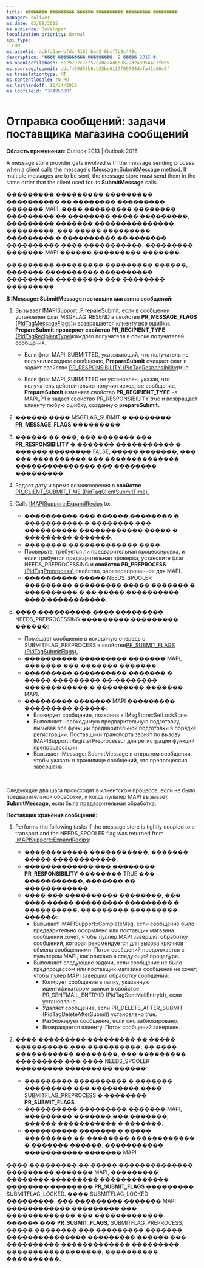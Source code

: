 ```yaml
---
title: �������� ��������� ������ ���������� ��������� ���������
manager: soliver
ms.date: 03/09/2015
ms.audience: Developer
localization_priority: Normal
api_type:
- COM
ms.assetid: acbfd3ae-bfdc-4103-bed2-6bcf7b9c448c
description: '���� ���������� ���������: 9 ����� 2015 �.'
ms.openlocfilehash: de29707c7a257ea0e7ad658622d2a3054487f8b5
ms.sourcegitcommit: adcf409d56b6cb25be6117f09794defa41ad6c0f
ms.translationtype: MT
ms.contentlocale: ru-RU
ms.lasthandoff: 10/14/2019
ms.locfileid: "37495308"
---
```

# <a name="sending-messages-message-store-provider-tasks"></a>Отправка сообщений: задачи поставщика магазина сообщений

**Область применения**: Outlook 2013 | Outlook 2016 
  
A message store provider gets involved with the message sending process when a client calls the message's [IMessage::SubmitMessage](imessage-submitmessage.md) method. If multiple messages are to be sent, the message store must send them in the same order that the client used for its **SubmitMessage** calls. 
  
��������� ��������� ��������� ���������� �� �������� ��������� ������� MAPI. ���� ��������� �������� ��������� �� �������� ����� ���������, ��������� ������� ��������������� ���������, ��� ����� ��������� ��������� � ���������� �� ������� ���������� ���� �����������, ��������� ������� MAPI ������ ��������� �������. 
  
��������� ��������� ��������� ������, ������� ���������� ���������� ��������� ��������� ��� �������� ���������. 
  
**В IMessage::SubmitMessage поставщик магазина сообщений:**
  
1. Вызывает [IMAPISupport::P repareSubmit,](imapisupport-preparesubmit.md) если в сообщении установлен флаг MSGFLAG_RESEND в свойстве **PR_MESSAGE_FLAGS** [(PidTagMessageFlags)](pidtagmessageflags-canonical-property.md)и возвращается клиенту все ошибки. **PrepareSubmit** **проверяет свойство PR_RECIPIENT_TYPE** [(PidTagRecipientType)](pidtagrecipienttype-canonical-property.md)каждого получателя в списке получателей сообщения.
    
   - Если флаг MAPI_SUBMITTED, указывающий, что получатель не получил исходное сообщение, **PrepareSubmit** очищает флаг и задает свойство [PR_RESPONSIBILITY (PidTagResponsibility)](pidtagresponsibility-canonical-property.md)true.  
    
   - Если флаг MAPI_SUBMITTED не установлен, указав, что получатель действительно получил исходное сообщение, **PrepareSubmit** изменяет  свойство **PR_RECIPIENT_TYPE** на MAPI_P1 и задает свойство PR_RESPONSIBILITY true и возвращает клиенту любую ошибку, созданную **prepareSubmit.** 
    
2. ������ ���� MSGFLAG_SUBMIT � �������� **PR_MESSAGE_FLAGS** ���������. 
    
3. ������ �� ���, ��� ������� ��� **PR_RESPONSIBILITY** � ������� ����������� � ������ �������� FALSE, ����� �������, ��� ��� ���������� ��� �������������� ��������������� ��� �������� ���������. 
    
4. Задает дату и время возникновения в **свойстве** [PR_CLIENT_SUBMIT_TIME (PidTagClientSubmitTime).](pidtagclientsubmittime-canonical-property.md)
    
5. Calls [IMAPISupport::ExpandRecips](imapisupport-expandrecips.md) to: 
    
   - ���������� ��� ������ �������� � ����������� � �������� ��� ���������� ������������ ����� � ��������� �������.
   - �������� ������������� ����.
   - Проверьте, требуется ли предварительная процессировка, и если требуется предварительная проверка, установите флаг NEEDS_PREPROCESSING и **свойство PR_PREPROCESS** [(PidTagPreprocess),](pidtagpreprocess-canonical-property.md)свойство, зарезервированное для MAPI. 
   - ���������� ����� NEEDS_SPOOLER ��������� ��������� ����� ������� � ���������� � �� ����� ���������� ���� �����������. 
    
6. ���� ���������� ���� ��������� NEEDS_PREPROCESSING ��������� ��������� ������:
    
   - Помещает сообщение в исходячую очередь с SUBMITFLAG_PREPROCESS в свойстве[PR_SUBMIT_FLAGS (PidTagSubmitFlags).](pidtagsubmitflags-canonical-property.md) 
   - ���������� ��������� ������� MAPI, ������� ��� ������� �������.
   - ��������� ���������� ������� � ����� ��������� ��-�������� ������������ � ��������� ������� MAPI. 
   - ��������� ������� MAPI ��������� ��������� ������:
     - Блокирует сообщение, позвонив в IMsgStore::SetLockState. 
     - Выполняет необходимую предварительную подготовку, вызывая все функции предварительной подготовки в порядке регистрации. Поставщики транспорта звонят по вызову IMAPISupport::RegisterPreprocessor для регистрации функций препроцессации. 
     - Вызывает IMessage::SubmitMessage в открытом сообщении, чтобы указать в хранилище сообщений, что препроцессия завершена.

<br/>

Следующие два шага происходят в клиентском процессе, если не было предварительной обработки, и когда пульпер MAPI вызывает **SubmitMessage,** если была предварительная обработка. 

**Поставщик хранения сообщений:**

1. Performs the following tasks if the message store is tightly coupled to a transport and the NEEDS_SPOOLER flag was returned from [IMAPISupport::ExpandRecips](imapisupport-expandrecips.md):
    
   - ������������ �����������, ������� ����� ������������.
   - ������������� ��� �������� **PR_RESPONSIBILITY** �������� TRUE ��� �����������, ������� �� ������������. 
   - ���� ��� ���������� ��������, ��� ���� ����� ��������� ��������� � ����������, ��������� ��������� ������:
     - Вызывает IMAPISupport::CompleteMsg, если сообщение было предварительно оформлено или поставщик магазина сообщений хочет, чтобы пуллер MAPI завершил обработку сообщений, которая рекомендуется для вызова крючков обмена сообщениями. Поток сообщений продолжается с пульпером MAPI, как описано в следующей процедуре.  
     - Выполняет следующие задачи, если сообщение не было предпроцессом или поставщик магазина сообщений не хочет, чтобы пулер MAPI завершил обработку сообщений:
       - Копирует сообщение в папку, указанную идентификатором записи в свойстве PR_SENTMAIL_ENTRYID (PidTagSentMailEntryId), если установлено.
       - Удаляет сообщение, если PR_DELETE_AFTER_SUBMIT (PidTagDeleteAfterSubmit) установлено true.
       - Разблокирует сообщение, если оно заблокировано.
       - Возвращается клиенту. Поток сообщений завершен. 
   
2. ���� ��������� ��������� �� ����� ���������� ��� ����������, �� ���� ����������� ��������, ��� ��������� ��������� ��� ���� NEEDS_SPOOLER ��������� ��������� ������:
    
   - ��������� ���������� � ������� ��������� ��� ��������� ���� SUBMITFLAG_PREPROCESS � �������� **PR_SUBMIT_FLAGS**. 
   - ���������� ��������� ������� MAPI, ��������� ������� ��� �������, ������ ����������� � �������. 
   - ���������� ������� � ����� ��������� ��-�������� ������������ � ������� ������, ����������� ����������� ������� MAPI.
    
���� ��������� �� ����� �������������� ��������� ������� MAPI, ��������� �������� ��������� ������������� �������� �������� **PR_SUBMIT_FLAGS** ��������� SUBMITFLAG_LOCKED. ���� SUBMITFLAG_LOCKED ���������, ��� ��������� ������� MAPI ������������ ��������� ��� ������������� ��� �������������. ������ ��� **PR_SUBMIT_FLAGS,** SUBMITFLAG_PREPROCESS, ����� �������� ��� ��������� ������� ��������������� ��������� ������ ��� ���������� ������������� ���������, ������������������, ���������� ����������. 
  

